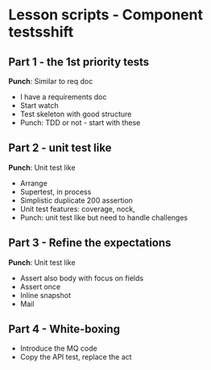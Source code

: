 # Lesson scripts - Component testsshift

## Part 1 - the 1st priority tests
**Punch**: Similar to req doc
- I have a requirements doc
- Start watch
- Test skeleton with good structure
- Punch: TDD or not - start with these

## Part 2 - unit test like
**Punch**: Unit test like
- Arrange
- Supertest, in process
- Simplistic duplicate 200 assertion
- Unit test features: coverage, nock, 
- Punch: unit test like but need to handle challenges


## Part 3 - Refine the expectations
**Punch**: Unit test like
- Assert also body with focus on fields
- Assert once
- Inline snapshot
- Mail

## Part 4 - White-boxing
- Introduce the MQ code
- Copy the API test, replace the act
